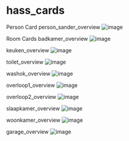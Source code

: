 # hass_cards
Person Card
  person_sander_overview
    ![image](https://user-images.githubusercontent.com/100353268/196522714-2934a9e6-9938-4bba-9df1-2ed0b662259c.png)

Room Cards
badkamer_overview
![image](https://user-images.githubusercontent.com/100353268/196522133-a582c545-22be-44ca-89e5-9cfb9c70f77d.png)

keuken_overview
![image](https://user-images.githubusercontent.com/100353268/196521651-38b64fd1-d1b4-405c-928f-a6ae2a42a63c.png)

toilet_overview
![image](https://user-images.githubusercontent.com/100353268/196521582-d5849efe-1b5a-4fd0-a9cf-07d4dd37ce03.png)

washok_overview
![image](https://user-images.githubusercontent.com/100353268/196522251-1b1a5ccf-e608-4ab9-bed3-5f53b0cd60d2.png)

overloop1_overview
![image](https://user-images.githubusercontent.com/100353268/196521847-1b18b47a-5761-4534-8509-dce9ba14f25f.png)

overloop2_overview
![image](https://user-images.githubusercontent.com/100353268/196521921-91e39735-b589-4d1d-840f-903ef318544e.png)

slaapkamer_overview
![image](https://user-images.githubusercontent.com/100353268/196521795-12297375-a6fa-4861-8757-a9b57b4e1141.png)

woonkamer_overview
![image](https://user-images.githubusercontent.com/100353268/196521318-60d2e8b4-d2ca-4b87-9135-36ea2f1e48bc.png)

garage_overview
![image](https://user-images.githubusercontent.com/100353268/196522329-d69e08d8-772c-4638-a845-6ed1063ebdf0.png)
